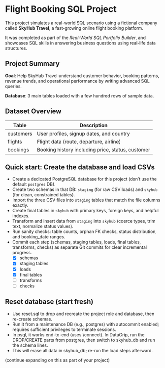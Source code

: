 # Flight Booking SQL Project

This project simulates a real-world SQL scenario using a fictional company called **SkyHub Travel**, a fast-growing online flight booking platform.

It was completed as part of the *Real-World SQL Portfolio Builder*, and showcases SQL skills in answering business questions using real-life data structures.

## Project Summary

**Goal**: Help SkyHub Travel understand customer behavior, booking patterns, revenue trends, and operational performance by writing advanced SQL queries.

**Database**: 3 main tables loaded with a few hundred rows of sample data.

## Dataset Overview

| **Table**   | **Description**                                     |
|-------------|-----------------------------------------------------|
| customers | User profiles, signup dates, and country            |
| flights   | Flight data (route, departure, airline)         |
| bookings  | Booking history including price, status, customer   |


## Quick start: Create the database and load CSVs
- Create a dedicated PostgreSQL database for this project (don’t use the default `postgres` DB).
- Create two schemas in that DB: `staging` (for raw CSV loads) and `skyhub` (for clean, constrained tables).
- Import the three CSV files into `staging` tables that match the file columns exactly.
- Create final tables in `skyhub` with primary keys, foreign keys, and helpful indexes.
- Transform and insert data from `staging` into `skyhub` (coerce types, trim text, normalize status values).
- Run sanity checks: table counts, orphan FK checks, status distribution, and booking_date ranges.
- Commit each step (schemas, staging tables, loads, final tables, transforms, checks) as separate Git commits for clear incremental progress.
  - [X] schemas
  - [X] staging tables
  - [X] loads
  - [X] final tables
  - [ ] transforms
  - [ ] checks

## Reset database (start fresh)
- Use reset.sql to drop and recreate the project role and database, then re-create schemas.
- Run it from a maintenance DB (e.g., postgres) with autocommit enabled; requires sufficient privileges to terminate sessions.
- In psql, it works end-to-end (uses \connect). In DataGrip, run the DROP/CREATE parts from postgres, then switch to skyhub_db and run the schema lines.
- This will erase all data in skyhub_db; re-run the load steps afterward.

(continue expanding on this as part of your project)